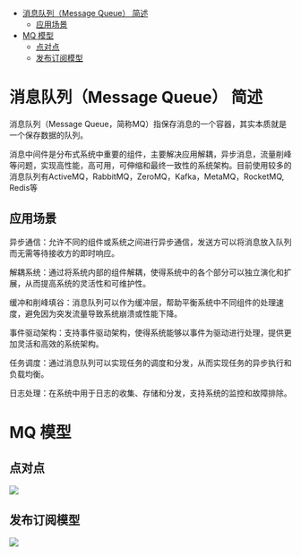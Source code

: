 - [消息队列（Message Queue） 简述](#消息队列message-queue-简述)
  - [应用场景](#应用场景)
- [MQ 模型](#mq-模型)
  - [点对点](#点对点)
  - [发布订阅模型](#发布订阅模型)

# 消息队列（Message Queue） 简述

消息队列（Message Queue，简称MQ）指保存消息的一个容器，其实本质就是一个保存数据的队列。

消息中间件是分布式系统中重要的组件，主要解决应用解耦，异步消息，流量削峰等问题，实现高性能，高可用，可伸缩和最终一致性的系统架构。目前使用较多的消息队列有ActiveMQ，RabbitMQ，ZeroMQ，Kafka，MetaMQ，RocketMQ, Redis等

## 应用场景

异步通信：允许不同的组件或系统之间进行异步通信，发送方可以将消息放入队列而无需等待接收方的即时响应。

解耦系统：通过将系统内部的组件解耦，使得系统中的各个部分可以独立演化和扩展，从而提高系统的灵活性和可维护性。

缓冲和削峰填谷：消息队列可以作为缓冲层，帮助平衡系统中不同组件的处理速度，避免因为突发流量导致系统崩溃或性能下降。

事件驱动架构：支持事件驱动架构，使得系统能够以事件为驱动进行处理，提供更加灵活和高效的系统架构。

任务调度：通过消息队列可以实现任务的调度和分发，从而实现任务的异步执行和负载均衡。

日志处理：在系统中用于日志的收集、存储和分发，支持系统的监控和故障排除。

# MQ 模型

## 点对点

![](https://gitee.com/wanglongxin666/pictures/raw/master/img/202402261505393.png)

## 发布订阅模型

![](https://gitee.com/wanglongxin666/pictures/raw/master/img/202402261506756.png)


